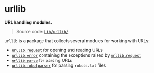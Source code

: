# urllib

**URL handling modules.**

> Source code: [`Lib/urllib/`](https://github.com/python/cpython/tree/3.12/Lib/urllib/)

`urllib` is a package that collects several modules for working with URLs:

* [`urllib.request`](/modules/urllib/request/) for opening and reading URLs
* [`urllib.error`](/modules/urllib/error/) containing the exceptions raised by [`urllib.request`](/modules/urllib/request/)
* [`urllib.parse`](/modules/urllib/parse/) for parsing URLs
* [`urllib.robotparser`](/modules/urllib/robotparser/) for parsing `robots.txt` files